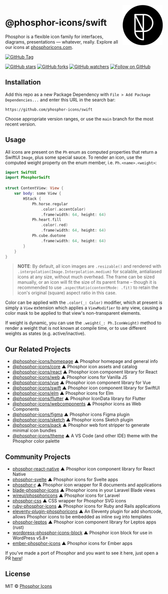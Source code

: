 <img src="/meta/phosphor-mark-tight-black.png" width="128" align="right" />

# @phosphor-icons/swift

Phosphor is a flexible icon family for interfaces, diagrams, presentations — whatever, really. Explore all our icons at [phosphoricons.com](https://phosphoricons.com).

[![GitHub Tag](https://img.shields.io/github/v/tag/phosphor-icons/swift?style=flat-square&label=Latest)](https://github.com/phosphor-icons/swift/tags)

[![GitHub stars](https://img.shields.io/github/stars/phosphor-icons/swift?style=flat-square&label=Star)](https://github.com/phosphor-icons/core)
[![GitHub forks](https://img.shields.io/github/forks/phosphor-icons/swift?style=flat-square&label=Fork)](https://github.com/phosphor-icons/core/fork)
[![GitHub watchers](https://img.shields.io/github/watchers/phosphor-icons/swift?style=flat-square&label=Watch)](https://github.com/phosphor-icons/swift)
[![Follow on GitHub](https://img.shields.io/github/followers/rektdeckard?style=flat-square&label=Follow)](https://github.com/rektdeckard)

## Installation

Add this repo as a new Package Dependency with `File > Add Package Dependencies...` and enter this URL in the search bar:

```
https://github.com/phosphor-icons/swift
```

Choose appropriate version ranges, or use the `main` branch for the most recent version.

## Usage

All icons are present on the `Ph` enum as computed properties that return a SwiftUI `Image`, plus some special sauce. To render an icon, use the computed weight property on the enum member, i.e. `Ph.<name>.<weight>`:

```swift
import SwiftUI
import PhosphorSwift

struct ContentView: View {
    var body: some View {
        HStack {
            Ph.horse.regular
                .color(.accentColor)
                .frame(width: 64, height: 64)
            Ph.heart.fill
                .color(.red)
                .frame(width: 64, height: 64)
            Ph.cube.duotone
                .frame(width: 64, height: 64)
        }   
    }
}
```

> **NOTE**: By default, all icon images are `.resizable()` and rendered with `.interpolation(Image.Interpolation.medium)` for scalable, antialiased icons at any size, without much overhead. The frame can be sized manually, or an icon will fit the size of its parent frame – though it is recommended to use `.aspectRatio(contentMode: .fit)` to retain the icon's original (square) aspect ratio in this case.

Color can be applied with the `.color(_: Color)` modifier, which at present is simply a `View` extension which applies a `ViewModifier` to any view, causing a color mask to be applied to that view's non-transparent elements.

If weight is dynamic, you can use the `.weight(_: Ph.IconWeight)` method to render a weight that is not known at compile time, or to use different weights as states (e.g. active/inactive).

## Our Related Projects

- [@phosphor-icons/homepage](https://github.com/phosphor-icons/homepage) ▲ Phosphor homepage and general info
- [@phosphor-icons/core](https://github.com/phosphor-icons/core) ▲ Phosphor icon assets and catalog
- [@phosphor-icons/react](https://github.com/phosphor-icons/react) ▲ Phosphor icon component library for React
- [@phosphor-icons/web](https://github.com/phosphor-icons/web) ▲ Phosphor icons for Vanilla JS
- [@phosphor-icons/vue](https://github.com/phosphor-icons/vue) ▲ Phosphor icon component library for Vue
- [@phosphor-icons/swift](https://github.com/phosphor-icons/swift) ▲ Phosphor icon component library for SwiftUI
- [@phosphor-icons/elm](https://github.com/phosphor-icons/phosphor-elm) ▲ Phosphor icons for Elm
- [@phosphor-icons/flutter](https://github.com/phosphor-icons/flutter) ▲ Phosphor IconData library for Flutter
- [@phosphor-icons/webcomponents](https://github.com/phosphor-icons/webcomponents) ▲ Phosphor icons as Web Components
- [@phosphor-icons/figma](https://github.com/phosphor-icons/figma) ▲ Phosphor icons Figma plugin
- [@phosphor-icons/sketch](https://github.com/phosphor-icons/sketch) ▲ Phosphor icons Sketch plugin
- [@phosphor-icons/pack](https://github.com/phosphor-icons/pack) ▲ Phosphor web font stripper to generate minimal icon bundles
- [@phosphor-icons/theme](https://github.com/phosphor-icons/theme) ▲ A VS Code (and other IDE) theme with the Phosphor color palette

## Community Projects

- [phosphor-react-native](https://github.com/duongdev/phosphor-react-native) ▲ Phosphor icon component library for React Native
- [phosphor-svelte](https://github.com/haruaki07/phosphor-svelte) ▲ Phosphor icons for Svelte apps
- [phosphor-r](https://github.com/dreamRs/phosphoricons) ▲ Phosphor icon wrapper for R documents and applications
- [blade-phosphor-icons](https://github.com/codeat3/blade-phosphor-icons) ▲ Phosphor icons in your Laravel Blade views
- [wireui/phosphoricons](https://github.com/wireui/phosphoricons) ▲ Phosphor icons for Laravel
- [phosphor-css](https://github.com/lucagoslar/phosphor-css) ▲ CSS wrapper for Phosphor SVG icons
- [ruby-phosphor-icons](https://github.com/maful/ruby-phosphor-icons) ▲ Phosphor icons for Ruby and Rails applications
- [eleventy-plugin-phosphoricons](https://github.com/reatlat/eleventy-plugin-phosphoricons) ▲ An Eleventy plugin for add shortcode, allows Phosphor icons to be embedded as inline svg into templates
- [phosphor-leptos](https://github.com/SorenHolstHansen/phosphor-leptos) ▲ Phosphor icon component library for Leptos apps (rust)
- [wordpress-phosphor-icons-block](https://github.com/robruiz/phosphor-icons-block) ▲ Phosphor icon block for use in WordPress v5.8+
- [ember-phosphor-icons](https://github.com/IgnaceMaes/ember-phosphor-icons) ▲ Phosphor icons for Ember apps

If you've made a port of Phosphor and you want to see it here, just open a PR [here](https://github.com/phosphor-icons/homepage)!

## License

MIT © [Phosphor Icons](https://github.com/phosphor-icons)

